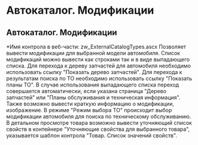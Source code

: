 ﻿---
description: 2.4.7
---
# Автокаталог. Модификации
## Автокаталог. Модификации
*Имя контрола в веб-части: zw_ExternalCatalogTypes.ascx
Позволяет вывести модификации для выбранной модели автомобиля. 
Список модификаций можно вывести как строками так и в виде выпадающего списка.
Для перехода к дереву запчастей для автомобиля необходимо использовать ссылку "Показать дерево запчастей".
Для перехода к результатам поиска по ТО необходимо использовать ссылку "Показать планы ТО".
В случае использования выпадающего списка переход совершается автоматически, если указана страница "Дерево запчастей" или "Планы обслуживания и техническая информация".
Также возможно вывести краткую информацию о модификации, изображение.
В режиме "Режим выбора ТО" происходит выбор модификации автомобиля для поиска по техническому обслуживанию.
В детальном просмотре товара возможно вывести уточняющий список свойств в контейнере "Уточняющие свойства для выбранного товара", указывается шаблон контрола "Товар. Список значений свойств".
